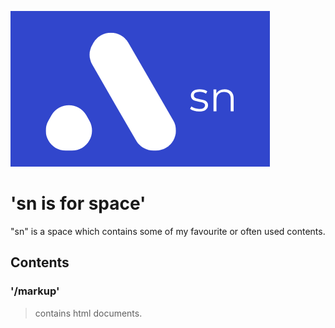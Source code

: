 ![sn](img/sn.png "sn")

# 'sn is for space'

"sn" is a space which contains some of my favourite or often used contents.

## Contents

### '/markup'
> contains html documents.
